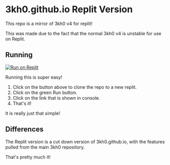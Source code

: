 # 3kh0.github.io Replit Version

This repo is a mirror of 3kh0 v4 for replit!

This was made due to the fact that the normal 3kh0 v4 is unstable for use on Replit.

## Running

[![Run on Replit](https://binbashbanana.github.io/deploy-buttons/buttons/remade/replit.svg)](https://replit.com/github/3kh0/3kh0.github.io-replit)

Running this is super easy!

1. Click on the button above to clone the repo to a new replit.
2. Click on the green Run button.
3. Click on the link that is shown in console.
4. That's it!

It is really just that simple!


## Differences

The Replit version is a cut down version of 3kh0.github.io, with the features pulled from the main 3kh0 repository.

That's pretty much it!
